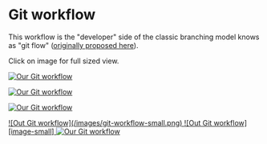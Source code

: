 # Git workflow

This workflow is the "developer" side of the classic branching model
knows as "git flow" ([originally proposed here][git-flow]).

Click on image for full sized view.

<!-- TODO: pick one of these styles.  They all achieve the same end,
     but as they say...  There can be only one...
 -->

[ ![Our Git workflow](/images/git-workflow-small.png) ](/images/git-workflow.png)

[ ![Our Git workflow](/images/git-workflow-small.png) ][image]

[ ![Our Git workflow][image-small] ][image]

<a href="/images/git-workflow.png">
    ![Out Git workflow](/images/git-workflow-small.png) 
</a>

<a href="/images/git-workflow.png">
    ![Out Git workflow][image-small]
</a>

<a href="/images/git-workflow.png">
    <img alt="Our Git workflow" src="/images/git-workflow-small.png">
</a>

[git-flow]: https://nvie.com/posts/a-successful-git-branching-model/
[image]: /images/git-workflow.png
[image-small]: /images/git-workflow-small.png
